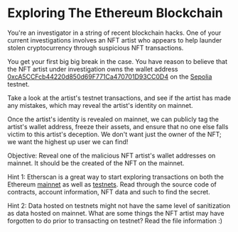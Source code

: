 # Exploring The Ethereum Blockchain

You're an investigator in a string of recent blockchain hacks. One of your current investigations involves an NFT artist who appears to help launder stolen cryptocurrency through suspicious NFT transactions. 

You get your first big big break in the case. You have reason to believe that the NFT artist under investigation owns the wallet address [0xcA5CCFcb44220d850d69F771Ca470701D93CC0D4](https://sepolia.etherscan.io/address/0xcA5CCFcb44220d850d69F771Ca470701D93CC0D4) on the [Sepolia](https://sepolia.etherscan.io/) testnet. 

Take a look at the artist's testnet transactions, and see if the artist has made any mistakes, which may reveal the artist's identity on mainnet.

Once the artist's identity is revealed on mainnet, we can publicly tag the artist's wallet address, freeze their assets, and ensure that no one else falls victim to this artist's deception. We don't want just the owner of the NFT; we want the highest up user we can find!

Objective: Reveal one of the malicious NFT artist's wallet addresses on mainnet. It should be the created of the NFT on the mainnet.

Hint 1: Etherscan is a great way to start exploring transactions on both the Ethereum [mainnet](https://etherscan.io/) as well as [testnets](https://sepolia.etherscan.io/). Read through the source code of contracts, account information, NFT data and such to find the secret.

Hint 2: Data hosted on testnets might not have the same level of sanitization as data hosted on mainnet. What are some things the NFT artist may have forgotten to do prior to transacting on testnet? Read the file information :)
